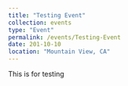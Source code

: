 ```yaml
---
title: "Testing Event"
collection: events
type: "Event"
permalink: /events/Testing-Event
date: 201-10-10
location: "Mountain View, CA"
---
```


This is for testing
